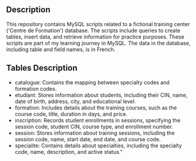 ## Description
This repository contains MySQL scripts related to a fictional training center ('Centre de Formation') database. The scripts include queries to create tables, insert data, and retrieve information for practice purposes. These scripts are part of my learning journey in MySQL. The data in the database, including table and field names, is in French.

## Tables Description
- catalogue: Contains the mapping between specialty codes and formation codes.
- etudiant: Stores information about students, including their CIN, name, date of birth, address, city, and educational level.
- formation: Includes details about the training courses, such as the course code, title, duration in days, and price.
- inscription: Records student enrollments in sessions, specifying the session code, student CIN, course type, and enrollment number.
- session: Stores information about training sessions, including the session code, name, start date, end date, and course code.
- specialite: Contains details about specialties, including the specialty code, name, description, and active status."

